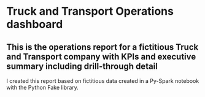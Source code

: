 # Truck and Transport Operations dashboard

## This is the operations report for a fictitious Truck and Transport company with KPIs and executive summary including drill-through detail

I created this report based on fictitious data created in a Py-Spark notebook with the Python Fake library.
